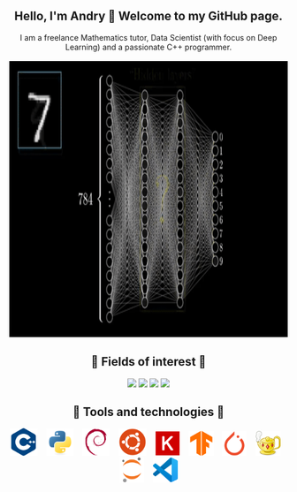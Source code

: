 <div align="center">
  <h2> Hello, I'm Andry 👋 Welcome to my GitHub page. </h2>
</div>
<div align="center">
  I am a freelance Mathematics tutor, Data Scientist (with focus on Deep Learning) and a passionate C++ programmer.
  </br></br>
  <img src="https://github.com/AndryRafam/andryrafam/blob/main/neural_network.gif" width="900" height="500"/>
  <h2> 📜 Fields of interest 📜 </h2>
  
  ![](https://img.shields.io/badge/Applied-Mathematics-success.svg?style=for-the-badge&logo)
  ![](https://img.shields.io/badge/Artificial-Intelligence-success.svg?style=for-the-badge&logo)
  ![](https://img.shields.io/badge/Deep-Learning-success.svg?style=for-the-badge&logo)
  ![](https://img.shields.io/badge/Computer-Vision-success.svg?style=for-the-badge&logo)
  
  <h2> 💽 Tools and technologies 💽 </h2>
  <img src="https://github.com/devicons/devicon/blob/master/icons/cplusplus/cplusplus-plain.svg" width="50" height="50"/> &nbsp&nbsp <img src="https://github.com/devicons/devicon/blob/master/icons/python/python-original.svg" width="50" height="50"/> &nbsp&nbsp <img src="https://github.com/devicons/devicon/blob/master/icons/debian/debian-plain.svg" width="50" height="50"/> &nbsp&nbsp <img src="https://github.com/devicons/devicon/blob/master/icons/ubuntu/ubuntu-plain.svg" width="50" height="50"/> &nbsp&nbsp <img src="https://github.com/AndryRafam/andryrafam/blob/main/Keras_logo.svg.png" width="45" height="45"/> &nbsp&nbsp <img src="https://github.com/devicons/devicon/blob/master/icons/tensorflow/tensorflow-original.svg" width="45" height="45"/> &nbsp&nbsp <img src="https://github.com/devicons/devicon/blob/master/icons/pytorch/pytorch-original.svg" width="45" height="45"/> &nbsp&nbsp <img src="https://github.com/AndryRafam/andryrafam/blob/main/geany.png" width="45" height="45"/> &nbsp&nbsp <img src="https://github.com/devicons/devicon/blob/master/icons/jupyter/jupyter-original.svg" width="45" height="45"> &nbsp&nbsp <img src="https://github.com/devicons/devicon/blob/master/icons/vscode/vscode-original.svg" width="45" height="45"/>
</div>
